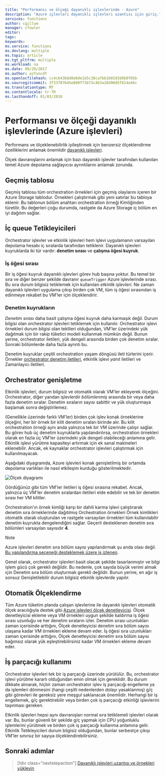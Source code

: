```yaml
---
title: "Performansı ve ölçeği dayanıklı işlevlerinde - Azure"
description: "Azure işlevleri dayanıklı işlevleri uzantısı için giriş."
services: functions
author: cgillum
manager: cfowler
editor: 
tags: 
keywords: 
ms.service: functions
ms.devlang: multiple
ms.topic: article
ms.tgt_pltfrm: multiple
ms.workload: na
ms.date: 09/29/2017
ms.author: azfuncdf
ms.openlocfilehash: cc4c643b8d0e8de1b5c38ca7bb1b0193d6b0f05b
ms.sourcegitcommit: 3f33787645e890ff3b73c4b3a28d90d5f814e46c
ms.translationtype: MT
ms.contentlocale: tr-TR
ms.lasthandoff: 01/03/2018
---
```

# <a name="performance-and-scale-in-durable-functions-azure-functions"></a>Performansı ve ölçeği dayanıklı işlevlerinde (Azure işlevleri)

Performans ve ölçeklenebilirlik iyileştirmek için benzersiz ölçeklendirme özelliklerini anlamak önemlidir [dayanıklı işlevleri](durable-functions-overview.md).

Ölçek davranışlarını anlamak için bazı dayanıklı işlevler tarafından kullanılan temel Azure depolama sağlayıcısı ayrıntılarını anlamak zorunda.

## <a name="history-table"></a>Geçmiş tablosu

Geçmiş tablosu tüm orchestration örnekleri için geçmiş olaylarını içeren bir Azure Storage tablodur. Örnekleri çalıştırmak gibi yeni satırlar bu tabloya eklenir. Bu tablonun bölüm anahtarı orchestration örneği Kimliğinden türetilir. Bu değerleri çoğu durumda, rastgele da Azure Storage iç bölüm en iyi dağıtım sağlar.

## <a name="internal-queue-triggers"></a>İç queue Tetikleyicileri

Orchestrator işlevler ve etkinlik işlevleri hem işlevi uygulamanın varsayılan depolama hesabı iç sıralarda tarafından tetiklenir. Dayanıklı işlevleri kuyruklarda iki tür vardır: **denetim sırası** ve **çalışma öğesi kuyruk**.

### <a name="the-work-item-queue"></a>İş öğesi sırası

Bir iş öğesi kuyruk dayanıklı işlevleri görev hub başına yoktur. Bu temel bir sıra ve diğer benzer şekilde davranır `queueTrigger` Azure işlevlerinde sırası. Bu sıra durum bilgisiz tetiklemek için kullanılan *etkinlik işlevleri*. Ne zaman dayanıklı işlevleri uygulama çıkışı birden çok VM, tüm iş öğesi sırasından iş edinmeye rekabet bu VM'ler için ölçeklendirir.

### <a name="control-queues"></a>Denetim kuyrukların

*Denetim sırası* daha basit çalışma öğesi kuyruk daha karmaşık değil. Durum bilgisi olan orchestrator işlevleri tetiklemek için kullanılır. Orchestrator işlevi örnekleri durum bilgisi olan teklileri olduğundan, VM'ler üzerindeki yük dağıtmak için bir rakip tüketici modeli kullanmak mümkün değil. Bunun yerine, orchestrator iletileri, yük dengeli arasında birden çok denetim sıralar. Sonraki bölümlerde daha fazla ayrıntı bu.

Denetim kuyruklar çeşitli orchestration yaşam döngüsü ileti türlerini içerir. Örnekler [orchestrator denetim iletileri](durable-functions-instance-management.md), etkinlik işlevi *yanıt* iletileri ve Zamanlayıcı iletileri.

## <a name="orchestrator-scale-out"></a>Orchestrator genişletme

Etkinlik işlevleri, durum bilgisiz ve otomatik olarak VM'ler ekleyerek ölçeğini. Orchestrator, diğer yandan işlevlerdir *bölümlenmiş* arasında bir veya daha fazla denetim sıralar. Denetim sıraların sayısı sabittir ve yük oluşturmaya başlamak sonra değiştirilemez.

(Genellikle üzerinde farklı VM'ler) birden çok işlev konak örneklerine ölçeğini, her bir örnek bir kilit denetim sıraları birinde alır. Bu kilit orchestration örneği aynı anda yalnızca tek bir VM üzerinde çalışır sağlar. Bu görev hub üç denetim kuyruklarla yapılandırılırsa, orchestration örnekleri olarak en fazla üç VM'ler üzerindeki yük dengeli olabileceği anlamına gelir. Etkinlik işlevi yürütme kapasiteyi artırmak için ek sanal makineleri eklenebilir.  Ancak, ek kaynaklar orchestrator işlevleri çalıştırmak için kullanılmayacak.

Aşağıdaki diyagramda, Azure işlevleri konak genişletilmiş bir ortamda depolama varlıkları ile nasıl etkileşim kurduğu gösterilmektedir.

![Ölçek diyagramı](media/durable-functions-perf-and-scale/scale-diagram.png)

Gördüğünüz gibi tüm VM'ler iletileri iş öğesi sırasına rekabet. Ancak, yalnızca üç VM'ler denetim sıralardan iletileri elde edebilir ve tek bir denetim sırası her VM kilitler.

Orchestration'ın örnek kimliği karşı bir dahili karma işlevi çalıştırarak denetim sıra örneklerinde dağıtılmış Orchestration örnekleri Örnek kimlikleri otomatik olarak oluşturulan ve rastgele varsayılan örnekleri tüm kullanılabilir denetim kuyrukta dengelendiğini sağlar. Geçerli desteklenen denetim sıra bölümleri varsayılan sayısıdır **4**.

> [!NOTE]
> Azure işlevleri denetim sıra bölüm sayısı yapılandırmak şu anda olası değil. [Bu yapılandırma seçeneği desteklemek üzere iş izlenen](https://github.com/Azure/azure-functions-durable-extension/issues/73).

Genel olarak, orchestrator işlevleri basit olacak şekilde tasarlanmıştır ve bilgi işlem gücü çok gerekli değildir. Bu nedenle, çok sayıda büyük verimi almak için Denetim sıra bölüm oluşturmak gerekli değildir. Bunun yerine, en ağır iş sonsuz Genişletilebilir durum bilgisiz etkinlik işlevlerde yapılır.

## <a name="auto-scale"></a>Otomatik Ölçeklendirme

Tüm Azure tüketim planda çalışan işlevlerine ile dayanıklı işlevleri otomatik ölçek aracılığıyla destek gibi [Azure işlevleri ölçek denetleyicisi](https://docs.microsoft.com/azure/azure-functions/functions-scale#runtime-scaling). Ölçek denetleyicisi ekleme veya VM örnekleri uygun şekilde kaldırma iş öğesi sırası uzunluğu ve her denetim sıraların izler. Denetim sırası uzunlukları zaman içerisinde arttığını, Ölçek denetleyicisi denetim sıra bölüm sayısı ulaşana kadar VM örnekleri ekleme devam eder. İş öğesi sıra uzunlukları zaman içerisinde arttığını, Ölçek denetleyicisi denetim sıra bölüm sayısı bağımsız olarak yük eşleştirebilirsiniz kadar VM örnekleri ekleme devam eder.

## <a name="thread-usage"></a>İş parçacığı kullanımı

Orchestrator işlevleri tek bir iş parçacığı üzerinde yürütülür. Bu, orchestrator işlevi yürütme kararlı olduğundan emin olmak için gereklidir. Bu durum dikkate alınarak, hiçbir zaman orchestrator işlev iş parçacığı engelleme ya da işlemleri dönmesini (hangi çeşitli nedenlerden dolayı yasaklanmış) g/ç gibi görevleri ile gereksiz yere meşgul saklanacak önemlidir. Herhangi bir iş engellemek, g/ç gerektirebilir veya birden çok iş parçacığı etkinliği işlevlerini taşınması gereken.

Etkinlik işlevleri hepsi aynı davranışları normal sıra tetiklemeli işlevleri olarak var. Bu, bunlar güvenli bir şekilde g/ç yapmak için CPU yoğunluklu işlemlerini yürütmek ve birden çok iş parçacığı kullanma anlamına gelir. Etkinlik Tetikleyicileri durum bilgisiz olduğundan, bunlar serbestçe çıkışı VM'ler sınırsız bir sayıya ölçeklendirebilirsiniz.

## <a name="next-steps"></a>Sonraki adımlar

> [!div class="nextstepaction"]
> [Dayanıklı işlevleri uzantısı ve örnekleri yükleyin](durable-functions-install.md)
